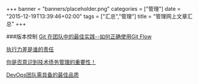 +++
banner = "banners/placeholder.png"
categories = ["管理"]
date = "2015-12-19T13:39:46+02:00"
tags = ["汇总","管理"]
title = "管理网上文章汇总"
+++

    
###版本控制
[Git 在团队中的最佳实践--如何正确使用Git Flow](http://www.cnblogs.com/cnblogsfans/p/5075073.html)

[执行力差是谁的责任](https://mp.weixin.qq.com/mp/appmsg/show?__biz=MjM5NjIzOTA2NA==&appmsgid=10000233&itemidx=1&sign=e5b6b39d211ee3816d57caa0b5efc1cd&scene=2&uin=MTM0ODQyNTk1&key=41ecb04b05111003979b00c46e6cb83ff4c9955cb7276b376a20a21a96b555ae09ad112a2137e74382c6a9e8c4f26a22&ascene=0&pass_ticket=OUgFBuA2yqcV7ExJVNrQtm5NukTejEXnNHTun2M8jg8%3D)

[你是否意识到技术债务管理的重要性！](https://mp.weixin.qq.com/s?__biz=MjM5MDE0Mjc4MA==&mid=400403468&idx=1&sn=8ba7a777659a0fa71ef42c6afd9e159b&scene=2&srcid=1101KTNoplYLpyt38n1JpAnP&from=timeline&isappinstalled=0&uin=MTM0ODQyNTk1&key=41ecb04b0511100313b353d7bdb1b39e24cd900800818775f0e62ebe756e632a7b6fd4aac5e6653df922692f5860384c&devicetype=iMac+MacBookAir7%2C1+OSX+OSX+10.10.5+build(14F1021)&version=11020201&lang=zh_CN&pass_ticket=OUgFBuA2yqcV7ExJVNrQtm5NukTejEXnNHTun2M8jg8%3D)

[DevOps团队需具备的最佳品质](https://mp.weixin.qq.com/s?__biz=MjM5MjAwODM4MA==&mid=400078455&idx=2&sn=d050de9c11120b76e2e650fbb5d147e1&scene=0&key=41ecb04b0511100383a029082c7514bf0cc7086766ba225ccf280ff52b7b719faa1c945a4ed43c2046d76de0733664af&ascene=0&uin=MTM0ODQyNTk1&devicetype=iMac+MacBookAir7%2C1+OSX+OSX+10.10.5+build(14F1021)&version=11020201&pass_ticket=OUgFBuA2yqcV7ExJVNrQtm5NukTejEXnNHTun2M8jg8%3D)



